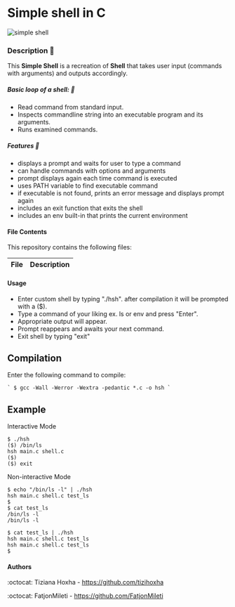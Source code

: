 # Simple shell in **C** 



![simple shell](https://user-images.githubusercontent.com/105599575/182689314-9e0f417d-d314-4005-9497-9eef7746bf0a.png)



### Description :bookmark:

This **Simple Shell** is a recreation of **Shell** that takes user input (commands with arguments) and outputs accordingly.

##### Basic loop of a shell: :bookmark:

- Read command from standard input.
- Inspects commandline string into an executable program and its arguments.
- Runs examined commands.

##### Features :bookmark:

- displays a prompt and waits for user to type a command
- can handle commands with options and arguments
- prompt displays again each time command is executed
- uses PATH variable to find executable command
- if executable is not found, prints an error message and displays prompt again
- includes an exit function that exits the shell
- includes an env built-in that prints the current environment

#### File Contents
This repository contains the following files:

   **File**   |   **Description**   
-------------- | --------------------- 


#### Usage

- Enter custom shell by typing "./hsh". after compilation it will be prompted with a ($).
- Type a command of your liking ex. ls or env and press "Enter".
- Appropriate output will appear.
- Prompt reappears and awaits your next command.
- Exit shell by typing "exit"


## Compilation
Enter the following command to compile:

```
` $ gcc -Wall -Werror -Wextra -pedantic *.c -o hsh `
```

## Example

Interactive Mode

```
$ ./hsh
($) /bin/ls
hsh main.c shell.c
($)
($) exit

```

Non-interactive Mode

```
$ echo "/bin/ls -l" | ./hsh
hsh main.c shell.c test_ls
$
$ cat test_ls
/bin/ls -l
/bin/ls -l

$ cat test_ls | ./hsh
hsh main.c shell.c test_ls
hsh main.c shell.c test_ls
$
```

#### Authors

:octocat: Tiziana Hoxha - https://github.com/tizihoxha

:octocat: FatjonMileti - https://github.com/FatjonMileti
